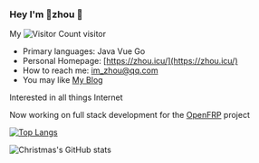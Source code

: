### Hey I'm 🥕zhou 👋


My ![Visitor Count](https://profile-counter.glitch.me/im-zhou/count.svg) visitor

* Primary languages: Java Vue Go
* Personal Homepage: [https://zhou.icu/](https://zhou.icu/)
* How to reach me: [im_zhou@qq.com](mailto:im_zhou@qq.com)
* You may like [My Blog](https://blog.zhou.icu/)

Interested in all things Internet

Now working on full stack development for the [OpenFRP](https://dev.openfrp.net/) project

[![Top Langs](https://github-readme-stats.vercel.app/api/top-langs/?username=im-zhou&layout=compact)](https://github.com/im-zhou/github-readme-stats)

![Christmas's GitHub stats](https://github-readme-stats.vercel.app/api?username=im-zhou&show_icons=true&theme=onedark)

<!--
**im-zhou/im-zhou** is a ✨ _special_ ✨ repository because its `README.md` (this file) appears on your GitHub profile.

Here are some ideas to get you started:

- 🔭 I’m currently working on ...
- 🌱 I’m currently learning ...
- 👯 I’m looking to collaborate on ...
- 🤔 I’m looking for help with ...
- 💬 Ask me about ...
- 📫 How to reach me: ...
- 😄 Pronouns: ...
- ⚡ Fun fact: ...
-->
